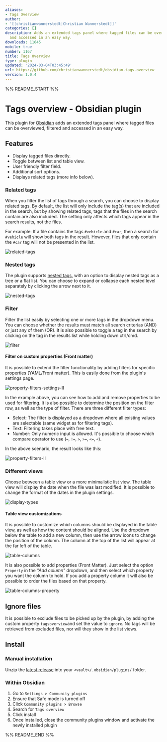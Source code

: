 ```yaml
---
aliases:
- Tags Overview
author:
- '[[christianwannerstedt|Christian Wannerstedt]]'
categories: []
description: Adds an extended tags panel where tagged files can be overviewed, filtered
  and accessed in an easy way.
downloads: 11645
mobile: true
number: 1167
title: Tags Overview
type: plugin
updated: '2024-03-04T03:45:49'
url: https://github.com/christianwannerstedt/obsidian-tags-overview
version: 1.0.4
---
```


%% README_START %%

# Tags overview - Obsidian plugin

This plugin for [Obsidian](https://obsidian.md/) adds an extended tags panel where tagged files can be overviewed, filtered and accessed in an easy way.

## Features

- Display tagged files directly.
- Toggle between list and table view.
- User friendly filter field.
- Additional sort options.
- Displays related tags (more info below).

### Related tags
When you filter the list of tags through a search, you can choose to display related tags. By default, the list will only include the tag(s) that are included in the search, but by showing related tags, tags that the files in the search contain are also included. The setting only affects which tags appear in the search results, not the files.

For example:
If a file contains the tags `#vehicle` and `#car`, then a search for `#vehicle` will show both tags in the result. However, files that only contain the `#car` tag will not be presented in the list.

![related-tags](https://github.com/christianwannerstedt/obsidian-tags-overview/assets/25314/9ed3edd0-b6a3-4669-aec1-6bc9158d93ad)

### Nested tags
The plugin supports [nested tags](https://help.obsidian.md/Editing+and+formatting/Tags#Nested+tags), with an option to display nested tags as a tree or a flat list. You can choose to expand or collapse each nested level separately by clicking the arrow next to it.

![nested-tags](https://github.com/christianwannerstedt/obsidian-tags-overview/assets/25314/3c551140-1c97-4fa4-aeb0-a8bef7608bb3)

### Filter
Filter the list easily by selecting one or more tags in the dropdown menu. You can choose whether the results must match all search criterias (AND) or just any of them (OR). It is also possible to toggle a tag in the search by clicking on the tag in the results list while holding down ctrl/cmd.

![filter](https://github.com/christianwannerstedt/obsidian-tags-overview/assets/25314/f8374340-17da-4fd0-bde3-cebde2e74815)

#### Filter on custom properties (Front matter)
It is possible to extend the filter functionality by adding filters for specific properties (YAML/Front matter). This is easily done from the plugin's settings page.

![property-filters-settings-II](https://github.com/christianwannerstedt/obsidian-tags-overview/assets/25314/7aa5e43c-36fb-4e72-86c2-a260eaf47034)

In the example above, you can see how to add and remove properties to be used for filtering. It is also possible to determine the position on the filter row, as well as the type of filter. There are three different filter types:
- Select: The filter is displayed as a dropdown where all existing values are selectable (same widget as for filtering tags).
- Text: Filtering takes place with free text.
- Number: Only numeric input is allowed. It's possible to choose which compare operator to use (`=`, `!=`, `>`, `>=`, `<=`, `<`).

In the above scenario, the result looks like this:

![property-filters-II](https://github.com/christianwannerstedt/obsidian-tags-overview/assets/25314/5f79431f-41a1-4d3e-802e-fc8a9f9f151e)


### Different views
Choose between a table view or a more minimalistic list view. The table view will display the date when the file was last modified. It is possible to change the format of the dates in the plugin settings.

![display-types](https://github.com/christianwannerstedt/obsidian-tags-overview/assets/25314/bc677992-f1e9-4eb3-93bb-59955aee7120)

#### Table view customizations
It is possible to customize which columns should be displayed in the table view, as well as how the content should be aligned. Use the dropdown below the table to add a new column, then use the arrow icons to change the position of the column. The column at the top of the list will appear at the far left of the table.

![table-columns](https://github.com/christianwannerstedt/obsidian-tags-overview/assets/25314/73dda1c8-c75f-4994-b206-f6067b2552f8)

It is also possible to add properties (Front Matter). Just select the option `Property` in the *"Add column"* dropdown, and then select which property you want the column to hold. If you add a property column it will also be possible to order the files based on that property.

![table-columns-property](https://github.com/christianwannerstedt/obsidian-tags-overview/assets/25314/dcc36907-114b-490d-badf-5620333495dd)

## Ignore files
It is possible to exclude files to be picked up by the plugin, by adding the custom property `tagsoverview`and set the value to `ignore`. No tags will be retrieved from excluded files, nor will they show in the list views.

## Install

### Manual installation
Unzip the [latest release](https://github.com/christianwannerstedt/obsidian-tags-overview/releases/latest) into your `<vault>/.obsidian/plugins/` folder.

### Within Obsidian
1. Go to `Settings > Community plugins`
2. Ensure that Safe mode is turned off
3. Click `Community plugins > Browse`
4. Search for `Tags overview`
5. Click install
6. Once installed, close the community plugins window and activate the newly installed plugin


%% README_END %%